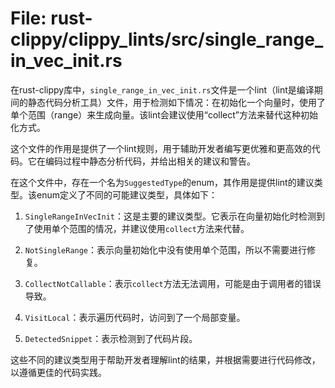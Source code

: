 # File: rust-clippy/clippy_lints/src/single_range_in_vec_init.rs

在rust-clippy库中，`single_range_in_vec_init.rs`文件是一个lint（lint是编译期间的静态代码分析工具）文件，用于检测如下情况：在初始化一个向量时，使用了单个范围（range）来生成向量。该lint会建议使用“collect”方法来替代这种初始化方式。

这个文件的作用是提供了一个lint规则，用于辅助开发者编写更优雅和更高效的代码。它在编码过程中静态分析代码，并给出相关的建议和警告。

在这个文件中，存在一个名为`SuggestedType`的enum，其作用是提供lint的建议类型。该enum定义了不同的可能建议类型，具体如下：

1. `SingleRangeInVecInit`：这是主要的建议类型。它表示在向量初始化时检测到了使用单个范围的情况，并建议使用`collect`方法来代替。

2. `NotSingleRange`：表示向量初始化中没有使用单个范围，所以不需要进行修复。

3. `CollectNotCallable`：表示`collect`方法无法调用，可能是由于调用者的错误导致。

4. `VisitLocal`：表示遍历代码时，访问到了一个局部变量。

5. `DetectedSnippet`：表示检测到了代码片段。

这些不同的建议类型用于帮助开发者理解lint的结果，并根据需要进行代码修改，以遵循更佳的代码实践。

